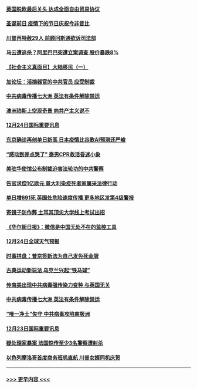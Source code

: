 #### [英国脱欧最后关头 达成全面自由贸易协议](../pages/prog202/a103017485.md?t=12251902) 
#### [圣诞前日 疫情下的节日庆祝今非昔比](../pages/prog202/a103017469.md?t=12251902) 
#### [川普再特赦29人 前顾问斯通欲诉司法部](../pages/prog202/a103017441.md?t=12251902) 
#### [马云遭追杀？阿里巴巴突遭立案调查 股价暴跌8%](../pages/prog202/a103017312.md?t=12251902) 
#### [【社会主义真面目】大陆移民（一）](../pages/prog202/a103017275.md?t=12251902) 
#### [加论坛：活摘器官的中共官员 应受制裁](../pages/prog202/a103017251.md?t=12251902) 
#### [中共病毒传播七大洲 英法有条件解除禁运](../pages/prog202/a103017241.md?t=12251902) 
#### [澳洲珀斯上空现奇景 向共产主义说不](../pages/prog202/a103017129.md?t=12251902) 
#### [12月24日国际重要讯息](../pages/prog202/a103017112.md?t=12251902) 
#### [东京确诊再创单日新高 日本疫情比谷歌AI预测还严峻](../pages/prog202/a103017084.md?t=12251902) 
#### [“感动到差点哭了” 泰男CPR救活昏迷小象](../pages/prog202/a103017059.md?t=12251902) 
#### [美驻华使馆公布制裁迫害法轮功的中共警察](../pages/prog202/a103017058.md?t=12251902) 
#### [告官求偿1亿欧元 意大利染疫死者家属采法律行动](../pages/prog202/a103016975.md?t=12251902) 
#### [单日增691死 英国处危险速度传播 更多地区发第4级警报](../pages/prog202/a103016868.md?t=12251902) 
#### [寄镜子防作弊  土耳其顶尖大学线上考试出招](../pages/prog202/a103016844.md?t=12251902) 
#### [《华尔街日报》：微信是中国无处不在的监控工具](../pages/prog202/a103016770.md?t=12251902) 
#### [12月24日全球天气预报](../pages/prog202/a103016717.md?t=12251902) 
#### [时事拼盘：普京签新法为自己发免死金牌](../pages/prog202/a103016718.md?t=12251902) 
#### [古典运动新玩法 乌克兰兴起“铁马球”](../pages/prog202/a103016706.md?t=12251902) 
#### [传南美出现中共病毒强传染力变种 与英国无关](../pages/prog202/a103016518.md?t=12251902) 
#### [中共病毒传播七大洲 英法有条件解除禁运](../pages/prog202/a103016597.md?t=12251902) 
#### [“唯一净土”失守 中共病毒攻陷南极洲](../pages/prog202/a103016433.md?t=12251902) 
#### [12月23日国际重要讯息](../pages/prog202/a103016434.md?t=12251902) 
#### [疑处理家暴案 法国惊传至少3名警察遭射杀](../pages/prog202/a103016245.md?t=12251902) 
#### [以色列摩洛哥首度商务班机直航 川普女婿同机庆贺](../pages/prog202/a103016191.md?t=12251902) 

----
#### [ >>> 更早内容 <<< ](../indexes/prog202-earlier.md)
